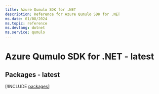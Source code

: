 ```yaml
---
title: Azure Qumulo SDK for .NET
description: Reference for Azure Qumulo SDK for .NET
ms.date: 01/08/2024
ms.topic: reference
ms.devlang: dotnet
ms.service: qumulo
---
```

# Azure Qumulo SDK for .NET - latest
## Packages - latest
[!INCLUDE [packages](qumulo-index.md)]